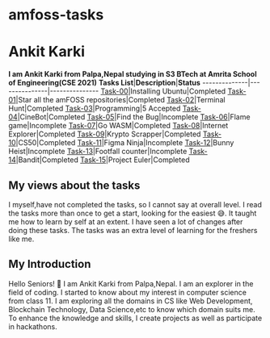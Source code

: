 # amfoss-tasks
# Ankit Karki
**I am Ankit Karki from Palpa,Nepal studying in S3 BTech at Amrita School of Engineering(CSE 2021)**
**Tasks List**|**Description**|**Status**
--------------|---------------|---------------
[Task-00](https://github.com/ankitkarki007/amfoss-task/tree/main/task-00)|Installing Ubuntu|Completed
[Task-01](https://github.com/ankitkarki007/amfoss-tasks/tree/main/task-01)|Star all the amFOSS repositories|Completed
[Task-02](https://github.com/ankitkarki007/amfoss-tasks/tree/main/task-02)|Terminal Hunt|Completed
[Task-03](https://github.com/ankitkarki007/amfoss-tasks/tree/main/task-03)|Programming|5 Accepted
[Task-04](https://github.com/ankitkarki007/amfoss-tasks/tree/main/task-04)|CineBot|Completed
[Task-05](https://github.com/ankitkarki007/amfoss-tasks/tree/main/task-05)|Find the Bug|Incomplete
[Task-06](https://github.com/ankitkarki007/amfoss-tasks/tree/main/task-06)|Flame game|Incomplete
[Task-07](https://github.com/ankitkarki007/amfoss-tasks/tree/main/task-07)|Go WASM|Completed
[Task-08](https://github.com/ankitkarki007/amfoss-tasks/tree/main/task-08)|Internet Explorer|Completed
[Task-09](https://github.com/ankitkarki007/amfoss-tasks/tree/main/task-09)|Krypto Scrapper|Completed
[Task-10](https://github.com/ankitkarki007/amfoss-tasks/tree/main/task-10)|CS50|Completed
[Task-11](https://github.com/ankitkarki007/amfoss-tasks/tree/main/task-11)|Figma Ninja|Incomplete
[Task-12](https://github.com/ankitkarki007/amfoss-tasks/tree/main/task-12)|Bunny Heist|Incomplete 
[Task-13](https://github.com/ankitkarki007/amfoss-tasks/tree/main/task-13)|Footfall counter|Incomplete
[Task-14](https://github.com/ankitkarki007/amfoss-tasks/tree/main/task-14)|Bandit|Completed
[Task-15](https://github.com/ankitkarki007/amfoss-tasks/tree/main/task-15)|Project Euler|Completed
## My views about the tasks
I myself,have not completed the tasks, so I cannot say at overall level. I read the tasks more than once to get a start, looking for the easiest 😅. It taught me how to learn by self at an extent.
I have seen a lot of changes after doing these tasks. The tasks was an extra level of learning for the freshers like me. 
## My Introduction
Hello Seniors!
🙏 I am Ankit Karki from Palpa,Nepal. I am an explorer in the field of coding. I started to know about my interest in computer science from class 11.
I am exploring all the domains in CS like Web Development, Blockchain Technology, Data Science,etc to know which domain suits me. To enhance the knowledge and skills, I create projects as well as participate in hackathons.
